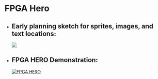 # FPGA Hero
- ## Early planning sketch for sprites, images, and text locations:
     ![](https://github.com/aseddin-teaching/fa21-final-project-group-1-1/blob/main/FPGA%20Sketch.png?raw=true)
- ## FPGA HERO Demonstration:
    [![FPGA HERO](https://res.cloudinary.com/marcomontalbano/image/upload/v1638945326/video_to_markdown/images/youtube--MJgS0FYC2Ew-c05b58ac6eb4c4700831b2b3070cd403.jpg)](https://www.youtube.com/watch?v=MJgS0FYC2Ew "FPGA HERO")
     
